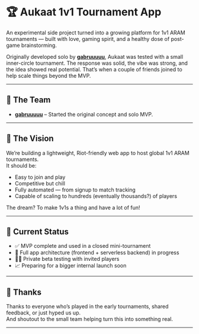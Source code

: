 # 🏆 Aukaat 1v1 Tournament App

An experimental side project turned into a growing platform for 1v1 ARAM tournaments — built with love, gaming spirit, and a healthy dose of post-game brainstorming.

Originally developed solo by **[gabruuuuu](https://github.com/gabru-md)**, Aukaat was tested with a small inner-circle tournament. The response was solid, the vibe was strong, and the idea showed real potential. That’s when a couple of friends joined to help scale things beyond the MVP.

---

## 👥 The Team

- **[gabruuuuu](https://github.com/gabru-md)** –  Started the original concept and solo MVP.

---

## 🚀 The Vision

We’re building a lightweight, Riot-friendly web app to host global 1v1 ARAM tournaments.  
It should be:

- Easy to join and play
- Competitive but chill
- Fully automated — from signup to match tracking
- Capable of scaling to hundreds (eventually thousands?) of players

The dream? To make 1v1s a thing and have a lot of fun!

---

## 🧪 Current Status

- ✅ MVP complete and used in a closed mini-tournament
- 🔧 Full app architecture (frontend + serverless backend) in progress
- 🧑‍🔬 Private beta testing with invited players
- 📈 Preparing for a bigger internal launch soon

---

## 🙌 Thanks

Thanks to everyone who’s played in the early tournaments, shared feedback, or just hyped us up.  
And shoutout to the small team helping turn this into something real.

---
